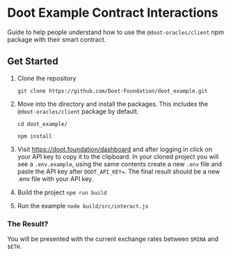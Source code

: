 # Doot Example Contract Interactions

Guide to help people understand how to use the `@doot-oracles/client` npm package with their smart contract.

## Get Started

1. Clone the repository

   `git clone https://github.com/Doot-Foundation/doot_example.git`

2. Move into the directory and install the packages. This includes the `@doot-oracles/client` package by default.

   `cd doot_example/`

   `npm install`

3. Visit https://doot.foundation/dashboard and after logging in click on your API key to copy it to the clipboard. In your cloned project you will see a `.env.example`, using the same contents create a new `.env` file and paste the API key after `DOOT_API_KEY=`.
   The final result should be a new .env file with your API key.

4. Build the project
   `npm run build`

5. Run the example
   `node build/src/interact.js`

### The Result?

You will be presented with the current exchange rates between `$MINA` and `$ETH`.
